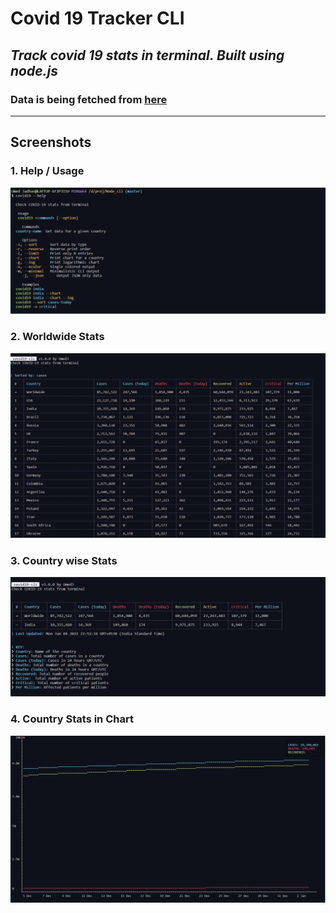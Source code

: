 # Covid 19 Tracker CLI
## *Track covid 19 stats in terminal. Built using node.js*

### Data is being fetched from [here](https://corona.lmao.ninja/)


-----------------------------

## Screenshots

### 1. Help / Usage 
![Help/Usage Screenshot](images/cli_help.png)

### 2. Worldwide Stats
![WorlWide Stats Screenshot](images/cli_wordwide_stats.png)

### 3. Country wise Stats
![ Country wise Stats Screenshot](images/cli_country_stats.png)

### 4. Country Stats in Chart
![Country stats in Chart Screenshot](images/cli_country_chart.png)

